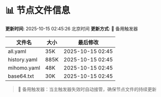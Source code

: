 # 📊 节点文件信息

**更新时间**: 2025-10-15 02:45:26 北京时间
**更新方式**: 🔄 备用触发器

| 文件名 | 大小 | 最后修改 |
|--------|------|----------|
| all.yaml | 35K | 2025-10-15 02:45 |
| history.yaml | 885K | 2025-10-15 02:45 |
| mihomo.yaml | 48K | 2025-10-15 02:45 |
| base64.txt | 30K | 2025-10-15 02:45 |

> 🔄 备用触发器：当主触发器失效时自动接管，确保节点文件的持续更新
